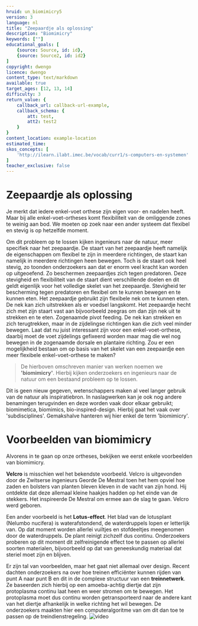 ```yaml
---
hruid: un_biomimicry5
version: 3
language: nl
title: "Zeepaardje als oplossing"
description: "Biomimicry"
keywords: [""]
educational_goals: [
    {source: Source, id: id}, 
    {source: Source2, id: id2}
]
copyright: dwengo
licence: dwengo
content_type: text/markdown
available: true
target_ages: [12, 13, 14]
difficulty: 3
return_value: {
    callback_url: callback-url-example,
    callback_schema: {
        att: test,
        att2: test2
    }
}
content_location: example-location
estimated_time:
skos_concepts: [
    'http://ilearn.ilabt.imec.be/vocab/curr1/s-computers-en-systemen'
]
teacher_exclusive: false
---
```


# Zeepaardje als oplossing

Je merkt dat iedere enkel-voet orthese zijn eigen voor- en nadelen heeft. Maar bij alle enkel-voet-ortheses komt flexibiliteit van de omliggende zones te weinig aan bod. We moeten op zoek naar een ander systeem dat flexibel en stevig is op hetzelfde moment.

Om dit probleem op te lossen kijken ingenieurs naar de natuur, meer specifiek naar het zeepaardje. De staart van het zeepaardje heeft namelijk de eigenschappen om flexibel te zijn in meerdere richtingen, de staart kan namelijk in meerdere richtingen heen bewegen. Toch is de staart ook heel stevig, zo toonden onderzoekers aan dat er enorm veel kracht kan worden op uitgeoefend. Zo beschermen zeepaardjes zich tegen predatoren. Deze stevigheid en flexibiliteit van de staart dient verschillende doelen en dit geldt eigenlijk voor het volledige skelet van het zeepaardje. Stevigheid ter bescherming tegen predatoren en flexibel om te kunnen bewegen en te kunnen eten. Het zeepaardje gebruikt zijn flexibele nek om te kunnen eten. De nek kan zich uitstrekken als er voedsel langskomt. Het zeepaardje hecht zich met zijn staart vast aan bijvoorbeeld zeegras om dan zijn nek uit te strekken en te eten. Zogenaamde pivot feeding. De nek kan strekken en zich terugtrekken, maar in de zijdelingse richtingen kan die zich veel minder bewegen. Laat dat nu juist interessant zijn voor een enkel-voet-orthese, daarbij moet de voet zijdelings gefixeerd worden maar mag die wel nog bewegen in de zogenaamde dorsale en plantaire richting. Zou er een mogelijkheid bestaan om op basis van het skelet van een zeepaardje een meer flexibele enkel-voet-orthese te maken?

> De hierboven omschreven manier van werken noemen we **'biomimicry'**. Hierbij kijken onderzoekers en ingenieurs naar de natuur om een bestaand probleem op te lossen. 

Dit is geen nieuw gegeven, wetenschappers maken al veel langer gebruik van de natuur als inspiratiebron. 
In naslagwerken kan je ook nog andere benamingen terugvinden en deze worden vaak door elkaar gebruikt; biomimetica, biomimics, bio-inspired-design. Hierbij gaat het vaak over 'subdisciplines'. Gemakshalve hanteren wij hier enkel de term 'biomimicry'.


# Voorbeelden van biomimicry

Alvorens in te gaan op onze ortheses, bekijken we eerst enkele voorbeelden van biomimicry. 

**Velcro** is misschien wel het bekendste voorbeeld. Velcro is uitgevonden door de Zwitserse ingenieurs Georde De Mestral toen het hem opviel hoe zaden en bolsters van planten bleven kleven in de vacht van zijn hond. Hij ontdekte dat deze allemaal kleine haakjes hadden op het einde van de stekkers. Het inspireerde De Mestral om ermee aan de slag te gaan. Velcro werd geboren.

Een ander voorbeeld is het **Lotus-effect**. Het blad van de lotusplant (Nelumbo nucifera) is waterafstondend, de waterdruppels lopen er letterlijk van. Op dat moment worden allerlei vuiltjes en stofdeeltjes meegenomen door de waterdruppels. De plant reinigt zichzelf dus continu. Onderzoekers proberen op dit moment dit zelfreinigende effect toe te passen op allerlei soorten materialen, bijvoorbeeld op dat van geneeskundig materiaal dat steriel moet zijn en blijven.

Er zijn tal van voorbeelden, maar het gaat niet allemaal over design. Recent dachten onderzoekers na over hoe treinen efficiënter kunnen rijden van punt A naar punt B en dit in de complexe structuur van een **treinnetwerk**. Ze baseerden zich hierbij op een amoeba-achtig diertje dat zijn protoplasma continu laat heen en weer stromen om te bewegen. Het protoplasma moet dus continu worden getransporteerd naar de andere kant van het diertje afhankelijk in welke richting het wil bewegen. De onderzoekers maakten hier een computeralgoritme van om dit dan toe te passen op de treindienstregeling.
![](@youtube/https://www.youtube.com/embed/7pR7TNzJ_pA "video") 
